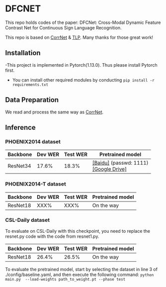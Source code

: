 # DFCNET
This repo holds codes of the paper: DFCNet: Cross-Modal Dynamic Feature Contrast Net for Continuous Sign Language Recognition.

This repo is based on [CorrNet](https://github.com/hulianyuyy/CorrNet) & [TLP](https://github.com/hulianyuyy/Temporal-Lift-Pooling). Many thanks for those great work!

## Installation
-This project is implemented in Pytorch(1.13.0). Thus please install Pytorch first.

- You can install other required modules by conducting 
   `pip install -r requirements.txt`
## Data Preparation
We read and process the same way as [CorrNet](https://github.com/hulianyuyy/CorrNet).

## Inference

### PHOENIX2014 dataset

| Backbone | Dev WER  | Test WER  | Pretrained model                                             |
| -------- | ---------- | ----------- | --- |
| ResNet34 | 17.6%      | 18.3%       | [[Baidu]](https://pan.baidu.com/s/1111) (passwd: 1111)<br />[[Google Drive]](https://drive.google.com/file/11111) |



### PHOENIX2014-T dataset

| Backbone | Dev WER  | Test WER  | Pretrained model                                             |
| -------- | ---------- | ----------- | --- |
| ResNet18 | XXX%      | XXX%       | On the way |

### CSL-Daily dataset

To evaluate on CSL-Daily with this checkpoint, you need to replace the resnet.py code with the code from resnet1.py.

| Backbone | Dev WER  | Test WER  | Pretrained model                                            |
| -------- | ---------- | ----------- | --- |
| ResNet18 | 26.4%      | 26.5%       | On the way |


To evaluate the pretrained model, start by selecting the dataset in line 3 of ./config/baseline.yaml, and then execute the following command: 
`python main.py  --load-weights path_to_weight.pt --phase test`

<!-- 
### Citation

If you find this repo useful in your research works, please consider citing: -->

